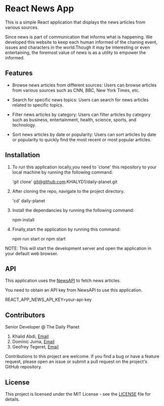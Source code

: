 # React News App

This is a simple React application that displays the news articles from various sources. 

Since news is part of communication that informs what is happening. We developed this website to keep each human informed of the chaning event, issues and characters in the world.Though it may be interesting or even entertaining, the foremost value of news is as a utility to empower the informed.

## Features

* Browse news articles from different sources: Users can browse articles from various sources such as CNN, BBC, New York Times, etc.
* Search for specific news topics: Users can search for news articles related to specific topics.
* Filter news articles by category: Users can filter articles by category such as business, entertainment, health, science, sports, and technology.

* Sort news articles by date or popularity:  Users can sort articles by date or popularity to quickly find the most recent or most popular articles.

## Installation

1. To run this application locally,you need to 'clone' this repository to your local machine by running the following command:

     'git clone' git@github.com:KHALYD1/daily-planet.git

2. After cloning the repo, navigate to the project directory.

     'cd' daily-planet

3.  Install the dependancies by running the following command:

     npm install

4. Finally,start the application by running this command:

     npm run start or npm start

 NOTE: This will start the development server and open the application in your default web browser.
   

## API

This application uses the [NewsAPI](https://newsapi.org/) to fetch news articles. 

You need to obtain an API key from NewsAPI to use this application.

REACT_APP_NEWS_API_KEY=your-api-key


## Contributors
Senior Developer @ The Daily Planet

1. Khalid Abdi, [Email](khalyddyce@icloud.com)
2. Dominic Juma, [Email](jumawafuladominic@gmail.com)
3. Geofrey Tegeret, [Email](georeece000@gmail.com)

Contributions to this project are welcome. If you find a bug or have a feature request, please open an issue or submit a pull request on the project's GitHub repository.

## License

This project is licensed under the MIT License - see the [LICENSE](LICENSE) file for details.



